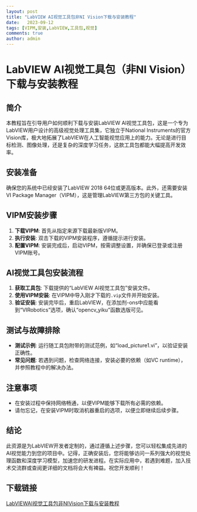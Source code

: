 ```yaml
---
layout: post
title: "LabVIEW AI视觉工具包非NI Vision下载与安装教程"
date:   2023-09-12
tags: [VIPM,安装,LabVIEW,工具包,视觉]
comments: true
author: admin
---
```

# LabVIEW AI视觉工具包（非NI Vision）下载与安装教程

## 简介

本教程旨在引导用户如何顺利下载与安装LabVIEW AI视觉工具包，这是一个专为LabVIEW用户设计的高级视觉处理工具集，它独立于National Instruments的官方Vision库，极大地拓展了LabVIEW在人工智能视觉应用上的能力。无论是进行目标检测、图像处理，还是复杂的深度学习任务，这款工具包都能大幅提高开发效率。

## 安装准备

确保您的系统中已经安装了LabVIEW 2018 64位或更高版本。此外，还需要安装VI Package Manager（VIPM），这是管理LabVIEW第三方包的关键工具。

## VIPM安装步骤

1. **下载VIPM**: 首先从指定来源下载最新版VIPM。
2. **执行安装**: 双击下载的VIPM安装程序，遵循提示进行安装。
3. **配置VIPM**: 安装完成后，启动VIPM，按需调整设置，并确保已登录或注册VIPM账号。

## AI视觉工具包安装流程

1. **获取工具包**: 下载提供的“LabVIEW AI视觉工具包”安装文件。
2. **使用VIPM安装**: 在VIPM中导入刚才下载的`.vip`文件并开始安装。
3. **验证安装**: 安装完毕后，重启LabVIEW，在添加剂-ons中应能看到“VIRobotics”选项，确认“opencv_yiku”函数选版可见。

## 测试与故障排除

- **测试示例**: 运行随工具包附带的测试范例，如“load_picture1.vi”，以验证安装正确性。
- **常见问题**: 若遇到问题，检查网络连接，安装必要的依赖（如VC runtime），并参照教程中的解决办法。

## 注意事项

- 在安装过程中保持网络畅通，以便VIPM能够下载所有必需的依赖。
- 请勿忘记，在安装VIPM时取消机器重启的选项，以便立即继续后续步骤。

## 结论

此资源是为LabVIEW开发者定制的，通过遵循上述步骤，您可以轻松集成先进的AI视觉能力到您的项目中。记得，正确安装后，您将能够访问一系列强大的视觉处理函数和深度学习模型，加速您的研发进程。在实际应用中，若遇到难题，加入技术交流群或查阅更详细的文档将会大有裨益。祝您开发顺利！

## 下载链接

[LabVIEWAI视觉工具包非NIVision下载与安装教程](https://pan.quark.cn/s/0a1585b076d7)